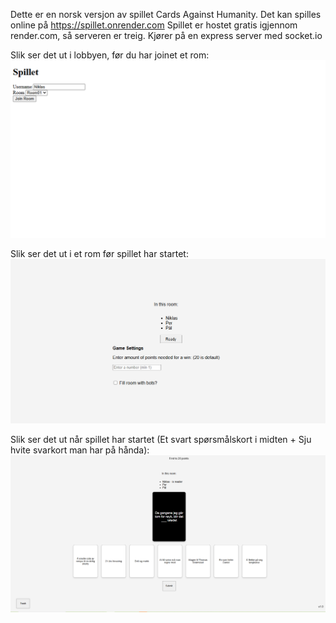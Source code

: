 Dette er en norsk versjon av spillet Cards Against Humanity. 
Det kan spilles online på https://spillet.onrender.com
Spillet er hostet gratis igjennom render.com, så serveren er treig.
Kjører på en express server med socket.io

Slik ser det ut i lobbyen, før du har joinet et rom:
![preview1](images/preview1.png)

Slik ser det ut i et rom før spillet har startet:
![preview2](images/preview2.png)

Slik ser det ut når spillet har startet (Et svart spørsmålskort i midten + Sju hvite svarkort man har på hånda):
![preview3](images/preview3.png)
